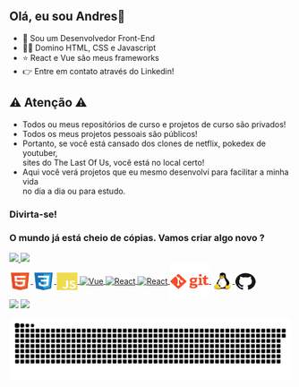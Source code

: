 ## Olá, eu sou Andres👋

- 🔭 Sou um Desenvolvedor Front-End
- 🥷🏼 Domino HTML, CSS e Javascript
- ⭐ React e Vue são meus frameworks
- 👉 Entre em contato através do Linkedin!

## ⚠️ Atenção ⚠️
- Todos ou meus repositórios de curso e projetos de curso são privados!
- Todos os meus projetos pessoais são públicos!
- Portanto, se você está cansado dos clones de netflix, pokedex de youtuber,</br>sites do The Last Of Us, você está no local certo!
- Aqui você verá projetos que eu mesmo desenvolvi para facilitar a minha vida</br> no dia a dia ou para estudo.</br> 
### Divirta-se!

### O mundo já está cheio de cópias. Vamos criar algo novo ?

 <div style="display: inline-block">
  <a href="https://github.com/dezoliveira">
  <img height="150px" src="https://github-readme-stats.vercel.app/api?username=dezoliveira&show_icons=true&theme=monokai&include_all_commits=true&count_private=true"/>
  <img height="150px" src="https://github-readme-stats.vercel.app/api/top-langs/?username=dezoliveira&layout=compact&langs_count=7&theme=monokai"/>
</div>
  
<div style="display: inline_block">
  <img align="center" alt="HTML" height="32" width="38" src="https://raw.githubusercontent.com/devicons/devicon/master/icons/html5/html5-original.svg">
  <img align="center" alt="CSS" height="32" width="38" src="https://raw.githubusercontent.com/devicons/devicon/master/icons/css3/css3-original.svg">
  <img align="center" alt="Javascript" height="32" width="38" src="https://raw.githubusercontent.com/devicons/devicon/master/icons/javascript/javascript-plain.svg">
  <img align="center" alt="Vue" height="32" width="38" src="https://cdn.jsdelivr.net/gh/devicons/devicon/icons/vuejs/vuejs-original-wordmark.svg" />
  <img align="center" alt="React" height="32" width="38" src="https://cdn.jsdelivr.net/gh/devicons/devicon/icons/react/react-original-wordmark.svg" />
  <img align="center" alt="React" height="32" width="38" src="https://cdn.jsdelivr.net/gh/devicons/devicon/icons/bootstrap/bootstrap-original-wordmark.svg" />
  <img align="center" alt="Git" height="64" width="70" src="https://github.com/devicons/devicon/blob/master/icons/git/git-plain-wordmark.svg">
  <img align="center" alt="Linux" height="32" width="38" src="https://github.com/devicons/devicon/blob/master/icons/linux/linux-original.svg">
  <img align="center" alt="Github" height="32" width="38" src="https://github.com/devicons/devicon/blob/master/icons/github/github-original.svg">
</div>
  
<div>
  <a href = "mailto:andresoliveira@protonmail.com"><img src="https://img.shields.io/badge/ProtonMail-8B89CC?style=for-the-badge&logo=protonmail&logoColor=white" target="_blank"></a>
  <a href="https://linkedin.com/in/andrés-oliveira-838190177/" target="_blank"><img src="https://img.shields.io/badge/-LinkedIn-%230077B5?style=for-the-badge&logo=linkedin&logoColor=white" target="_blank"></a> 
</div>
  
  ![Snake animation](https://github.com/dezoliveira/dezoliveira/blob/output/github-contribution-grid-snake.svg)

